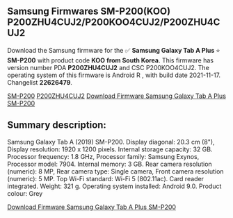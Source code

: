 <h2>Samsung Firmwares SM-P200(KOO) P200ZHU4CUJ2/P200KOO4CUJ2/P200ZHU4CUJ2</h2>
Download the Samsung firmware for the ✅ <strong>Samsung Galaxy Tab A Plus </strong> ⭐ <strong>SM-P200</strong> with product code <strong>KOO</strong> <strong> from South Korea</strong>. This firmware has version number PDA <strong>P200ZHU4CUJ2</strong> and CSC P200KOO4CUJ2. The operating system of this firmware is Android R , with build date 2021-11-17. Changelist <strong>22626479</strong>.


[SM-P200](https://samfirm.shop/samsung/model/SM-P200)
[P200ZHU4CUJ2](https://samfirm.shop/samsung/pda/P200ZHU4CUJ2)
[Download Firmware Samsung Galaxy Tab A Plus SM-P200](https://samfirm.shop/samsung/firmware/474668)
<h2>Summary description:</h2>
<p>Samsung Galaxy Tab A (2019) SM-P200. Display diagonal: 20.3 cm (8"), Display resolution: 1920 x 1200 pixels. Internal storage capacity: 32 GB. Processor frequency: 1.8 GHz, Processor family: Samsung Exynos, Processor model: 7904. Internal memory: 3 GB. Rear camera resolution (numeric): 8 MP, Rear camera type: Single camera, Front camera resolution (numeric): 5 MP. Top Wi-Fi standard: Wi-Fi 5 (802.11ac). Card reader integrated. Weight: 321 g. Operating system installed: Android 9.0. Product colour: Grey</p>


[Download Firmware Samsung Galaxy Tab A Plus SM-P200](https://samfirm.shop/samsung/firmware/474668)
